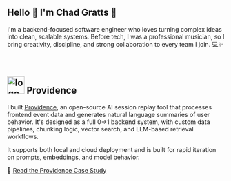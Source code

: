 ## Hello 👋 I'm Chad Gratts 🚀
<!--
**chadgratts/chadgratts** is a ✨ _special_ ✨ repository because its `README.md` (this file) appears on your GitHub profile.

Here are some ideas to get you started:

- 🔭 I’m currently working on ...
- 🌱 I’m currently learning ...
- 👯 I’m looking to collaborate on ...
- 🤔 I’m looking for help with ...
- 💬 Ask me about ...
- 📫 How to reach me: ...
- 😄 Pronouns: ...
- ⚡ Fun fact: ...
-->

I'm a backend-focused software engineer who loves turning complex ideas into clean, scalable systems. Before tech, I was a professional musician, so I bring creativity, discipline, and strong collaboration to every team I join. 💻✨

<br>

## <img width="40" alt="logo" src="https://github.com/user-attachments/assets/d7897afa-4e50-418f-a7eb-ef7f064c626b" /> Providence
I built [Providence](https://providence-replay.github.io/), an open-source AI session replay tool that processes frontend event data and generates natural language summaries of user behavior. It's designed as a full 0→1 backend system, with custom data pipelines, chunking logic, vector search, and LLM-based retrieval workflows.

It supports both local and cloud deployment and is built for rapid iteration on prompts, embeddings, and model behavior.
<br>

📖 [Read the Providence Case Study](https://providence-replay.github.io/)
